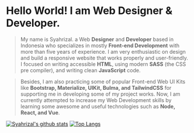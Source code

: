 # Hello World! I am Web Designer & Developer.

> My name is Syahrizal. a Web **Designer** and **Developer** based in Indonesia who specializes in mostly **Front-end Development** with more than five years of experience.
I am very enthusiastic on design and build a responsive website that works properly and user-friendly. I focused on writing accessible **HTML**, using modern **SASS** (the CSS pre compiler), and writing clean **JavaScript** code.

> Besides, I am also practicing some of popular Front-end Web UI Kits like **Bootstrap, Materialize, UIKit, Bulma, and TailwindCSS** for supporting me in developing some of my project works.
Now, I am currently attempted to increase my Web Development skills by learning some awesome and useful technologies such as **Node, React, and Vue**.

[![Syahrizal's github stats](https://github-readme-stats.vercel.app/api?username=syahrizaldev&hide=contribs&show_icons=true&theme=onedark)](https://github.com/syahrizaldev/)
[![Top Langs](https://github-readme-stats.vercel.app/api/top-langs/?username=syahrizaldev&langs_count=7&layout=compact&theme=onedark)](https://github.com/syahrizaldev/)

